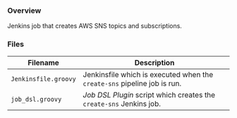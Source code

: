 ### Overview

Jenkins job that creates AWS SNS topics and subscriptions.

### Files

| Filename                  | Description                                                                    |
|---------------------------|--------------------------------------------------------------------------------|
| `Jenkinsfile.groovy`      | Jenkinsfile which is executed when the `create-sns` pipeline job is run.       |
| `job_dsl.groovy`          | *Job DSL Plugin* script which creates the `create-sns` Jenkins job.            |